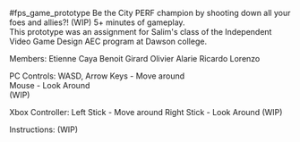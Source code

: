#fps_game_prototype
Be the City PERF champion by shooting down all your foes and allies?! (WIP) 5+ minutes of gameplay.  
This prototype was an assignment for Salim's class of the Independent Video Game Design AEC program at Dawson college.

Members:
Etienne Caya
Benoit Girard
Olivier Alarie
Ricardo Lorenzo

PC Controls: 
WASD, Arrow Keys - Move around  
Mouse - Look Around  
(WIP)

Xbox Controller:
Left Stick - Move around
Right Stick - Look Around
(WIP)

Instructions: 
(WIP)
